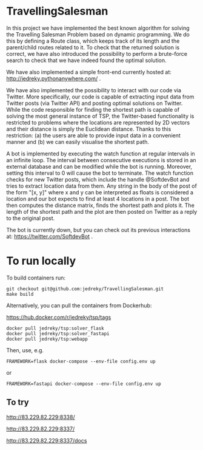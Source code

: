 # TravellingSalesman

In this project we have implemented the best known algorithm for solving the Travelling Salesman Problem based on dynamic programming. We do this by defining a Route class, which keeps track of its length and the parent/child routes related to it. To check that the returned solution is correct, we have also introduced the possibility to perform a brute-force search to check that we have indeed found the optimal solution.

We have also implemented a simple front-end currently hosted at: http://jedreky.pythonanywhere.com/ .

We have also implemented the possibility to interact with our code via Twitter. More specifically, our code is capable of extracting input data from Twitter posts (via Twitter API) and posting optimal solutions on Twitter. While the code responsible for finding the shortest path is capable of solving the most general instance of TSP, the Twitter-based functionality is restricted to problems where the locations are represented by 2D vectors and their distance is simply the Euclidean distance. Thanks to this restriction: (a) the users are able to provide input data in a convenient manner and (b) we can easily visualise the shortest path.

A bot is implemented by executing the watch function at regular intervals in an infinite loop. The interval between consecutive executions is stored in an external database and can be modified while the bot is running. Moreover, setting this interval to 0 will cause the bot to terminate. The watch function checks for new Twitter posts, which include the handle @SoftdevBot and tries to extract location data from them. Any string in the body of the post of the form "[x, y]" where x and y can be interpreted as floats is considered a location and our bot expects to find at least 4 locations in a post. The bot then computes the distance matrix, finds the shortest path and plots it. The length of the shortest path and the plot are then posted on Twitter as a reply to the original post.

The bot is currently down, but you can check out its previous interactions at: https://twitter.com/SoftdevBot .

# To run locally

To build containers run:

```
git checkout git@github.com:jedreky/TravellingSalesman.git
make build
```

Alternatively, you can pull the containers from Dockerhub:

https://hub.docker.com/r/jedreky/tsp/tags

```
docker pull jedreky/tsp:solver_flask
docker pull jedreky/tsp:solver_fastapi
docker pull jedreky/tsp:webapp
```

Then, use, e.g.

```
FRAMEWORK=flask docker-compose --env-file config.env up
```

or

```
FRAMEWORK=fastapi docker-compose --env-file config.env up
```

## To try

http://83.229.82.229:8338/

http://83.229.82.229:8337/

http://83.229.82.229:8337/docs